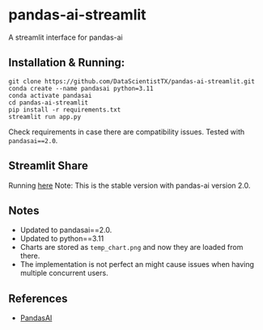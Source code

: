 # pandas-ai-streamlit
A streamlit interface for pandas-ai

## Installation & Running:

```
git clone https://github.com/DataScientistTX/pandas-ai-streamlit.git
conda create --name pandasai python=3.11
conda activate pandasai
cd pandas-ai-streamlit
pip install -r requirements.txt
streamlit run app.py
```

Check requirements in case there are compatibility issues. Tested with `pandasai==2.0`.

## Streamlit Share

Running [here](https://pandas-ai-gui.streamlit.app)
Note: This is the stable version with pandas-ai version 2.0. 

## Notes
- Updated to pandasai==2.0. 
- Updated to python==3.11
- Charts are stored as `temp_chart.png` and now they are loaded from there. 
- The implementation is not perfect an might cause issues when having multiple concurrent users.

## References

- [PandasAI](https://github.com/Sinaptik-AI/pandas-ai)